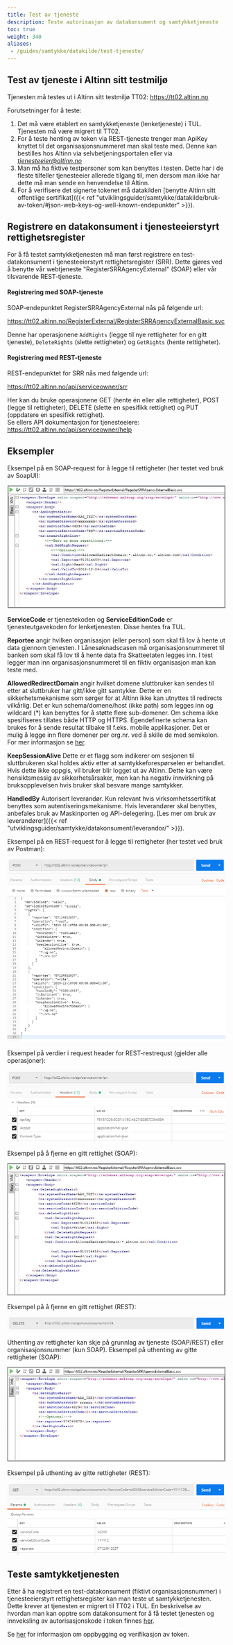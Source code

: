 ```yaml
---
title: Test av tjeneste
description: Teste autorisasjon av datakonsument og samtykketjeneste
toc: true
weight: 340
aliases:
 - /guides/samtykke/datakilde/test-tjeneste/
---
```


## Test av tjeneste i Altinn sitt testmiljø
Tjenesten må testes ut i Altinn sitt testmiljø TT02: https://tt02.altinn.no

Forutsetninger for å teste:

1.  Det må være etablert en samtykketjeneste (lenketjeneste) i TUL. Tjenesten må være migrert til TT02.
2.  For å teste henting av token via REST-tjeneste trenger man ApiKey knyttet til det organisasjonsnummeret man skal teste med. Denne kan bestilles hos Altinn via selvbetjeningsportalen eller via [*tjenesteeier@altinn.no*](mailto:tjenesteeier@altinn.no)
3.  Man må ha fiktive testpersoner som kan benyttes i testen. Dette har
    i de fleste tilfeller tjenesteeier allerede tilgang til, men dersom man ikke har
    dette må man sende en henvendelse til Altinn.    
4.  For å verifisere det signerte tokenet må datakilden [benytte Altinn
    sitt offentlige sertifikat]({{< ref "utviklingsguider/samtykke/datakilde/bruk-av-token/#json-web-keys-og-well-known-endepunkter" >}}). 


## Registrere en datakonsument i tjenesteeierstyrt rettighetsregister 
For å få testet samtykketjenesten må man først
registrere en test-datakonsument i tjenesteeierstyrt rettighetsregister
(SRR). Dette gjøres ved å benytte vår webtjeneste "RegisterSRRAgencyExternal" (SOAP) eller vår tilsvarende REST-tjeneste.

#### Registrering med SOAP-tjeneste
SOAP-endepunktet RegisterSRRAgencyExternal nås på følgende url:

https://tt02.altinn.no/RegisterExternal/RegisterSRRAgencyExternalBasic.svc

Denne har operasjonene `AddRights` (legge til nye rettigheter for en gitt tjeneste), `DeleteRights` (slette rettigheter) og `GetRights` (hente rettigheter).

#### Registrering med REST-tjeneste
REST-endepunktet for SRR nås med følgende url:

https://tt02.altinn.no/api/serviceowner/srr

Her kan du bruke operasjonene GET (hente én eller alle rettigheter), POST (legge til rettigheter), DELETE (slette en spesifikk rettighet) og PUT (oppdatere en spesifikk rettighet).    
Se ellers API dokumentasjon for tjenesteeiere: https://tt02.altinn.no/api/serviceowner/help 

## Eksempler

Eksempel på en SOAP-request for å legge til rettigheter (her testet ved bruk av SoapUI):

![Legge til rettighet i tjenesteeierstyrt - SOAP](add-rights.png "Legge til rettighet i tjenesteeierstyrt - SOAP")

**ServiceCode** er tjenestekoden og **ServiceEditionCode** er tjenesteutgavekoden for lenketjenesten. Disse hentes fra TUL.  

**Reportee** angir hvilken organisasjon (eller person) som skal få lov å hente ut data gjennom tjenesten. I Lånesøknadscasen må organisasjonsnummeret til banken som skal få lov til å hente data fra Skatteetaten legges inn. I test legger man inn organisasjonsnummeret til en fiktiv organisasjon man kan teste med.  

**AllowedRedirectDomain** angir hvilket domene sluttbruker kan sendes til etter at sluttbruker har gitt/ikke gitt samtykke. Dette er en sikkerhetsmekanisme som sørger for at Altinn ikke kan utnyttes til redirects vilkårlig.
Det er kun schema/domene/host (ikke path) som legges inn og wildcard (*) kan benyttes for å støtte flere sub-domener. Om schema ikke spesifiseres tillates både HTTP og HTTPS. Egendefinerte schema kan brukes for å sende resultat tilbake til f.eks. mobile applikasjoner. 
Det er mulig å legge inn flere domener per org.nr. ved å skille de med semikolon. For mer informasjon se [her](../../datakonsument/komme-i-gang/#før-man-kan-ta-i-bruk-tjenesten-må-følgende-være-på-plass).  

**KeepSessionAlive** Dette er et flagg som indikerer om sesjonen til sluttbrukeren skal holdes aktiv etter at samtykkeforespørselen er behandlet. Hvis dette ikke oppgis, vil bruker blir logget ut av Altinn. Dette kan være hensiktsmessig av sikkerhetsårsaker, men kan ha negativ innvirkning på bruksopplevelsen hvis bruker skal besvare mange samtykker.

**HandledBy** Autorisert leverandør. Kun relevant hvis virksomhetssertifikat benyttes som autentiseringsmekanisme. Hvis leverandører skal benyttes, anbefales bruk av Maskinporten og API-delegering. [Les mer om bruk av leverandører]({{< ref "utviklingsguider/samtykke/datakonsument/leverandor/" >}}).

Eksempel på en REST-request for å legge til rettigheter (her testet ved bruk av Postman):

![Legge til rettighet i tjenesteeierstyrt rettighetsregister med json-data i request body - REST](add-rights-rest.png "Legge til rettighet i tjenesteeierstyrt rettighetsregister med json-data i request body - REST")  


Eksempel på verdier i request header for REST-restrequst (gjelder alle operasjoner):

![Eksempel på headerverdier - REST](headers-rest.png "Eksempel på headerverdier - REST")  


Eksempel på å fjerne en gitt rettighet (SOAP):

![Fjerne rettighet fra tjenesteeierstyrt rettighetsregister - SOAP](delete-rights.png "Fjerne rettighet fra tjenesteeierstyrt rettighetsregister - SOAP")  


Eksempel på å fjerne en gitt rettighet (REST):

![Fjerne rettighet med id 24 fra tjenesteeierstyrt rettighetsregister - REST](delete-right-rest.png "Fjerne rettighet med id 24 fra tjenesteeierstyrt rettighetsregister - REST")  


Uthenting av rettigheter kan skje på grunnlag av tjeneste (SOAP/REST) eller organisasjonsnummer (kun SOAP). Eksempel på uthenting av gitte rettigheter (SOAP):

![Uthenting av rettigheter - SOAP](get-rights.png "Uthenting av rettigheter - SOAP")  


Eksempel på uthenting av gitte rettigheter (REST):

![Uthenting av rettigheter - REST](get-rights-rest.png "Uthenting av rettigheter - REST")


## Teste samtykketjenesten 
Etter å ha registrert en test-datakonsument (fiktivt
organisasjonsnummer) i tjenesteeierstyrt rettighetsregister kan man
teste ut samtykketjenesten. Dette krever at tjenesten er migrert til
TT02 i TUL. En beskrivelse av hvordan man kan opptre som datakonsument
for å få testet tjenesten og innveksling av autorisasjonskode i token
finnes [her](../../datakonsument/test-tjeneste/#test-av-samtykketjeneste-i-altinn-sitt-testmiljø).


Se [her](../bruk-av-token/#bruk-av-self-contained-oauth-token) for informasjon om oppbygging og verifikasjon av token.
